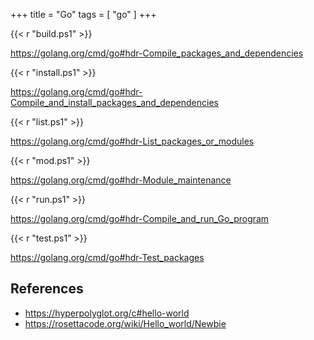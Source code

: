 +++
title = "Go"
tags = [ "go" ]
+++

{{< r "build.ps1" >}}

<https://golang.org/cmd/go#hdr-Compile_packages_and_dependencies>

{{< r "install.ps1" >}}

<https://golang.org/cmd/go#hdr-Compile_and_install_packages_and_dependencies>

{{< r "list.ps1" >}}

<https://golang.org/cmd/go#hdr-List_packages_or_modules>

{{< r "mod.ps1" >}}

<https://golang.org/cmd/go#hdr-Module_maintenance>

{{< r "run.ps1" >}}

<https://golang.org/cmd/go#hdr-Compile_and_run_Go_program>

{{< r "test.ps1" >}}

<https://golang.org/cmd/go#hdr-Test_packages>

## References

- <https://hyperpolyglot.org/c#hello-world>
- <https://rosettacode.org/wiki/Hello_world/Newbie>
